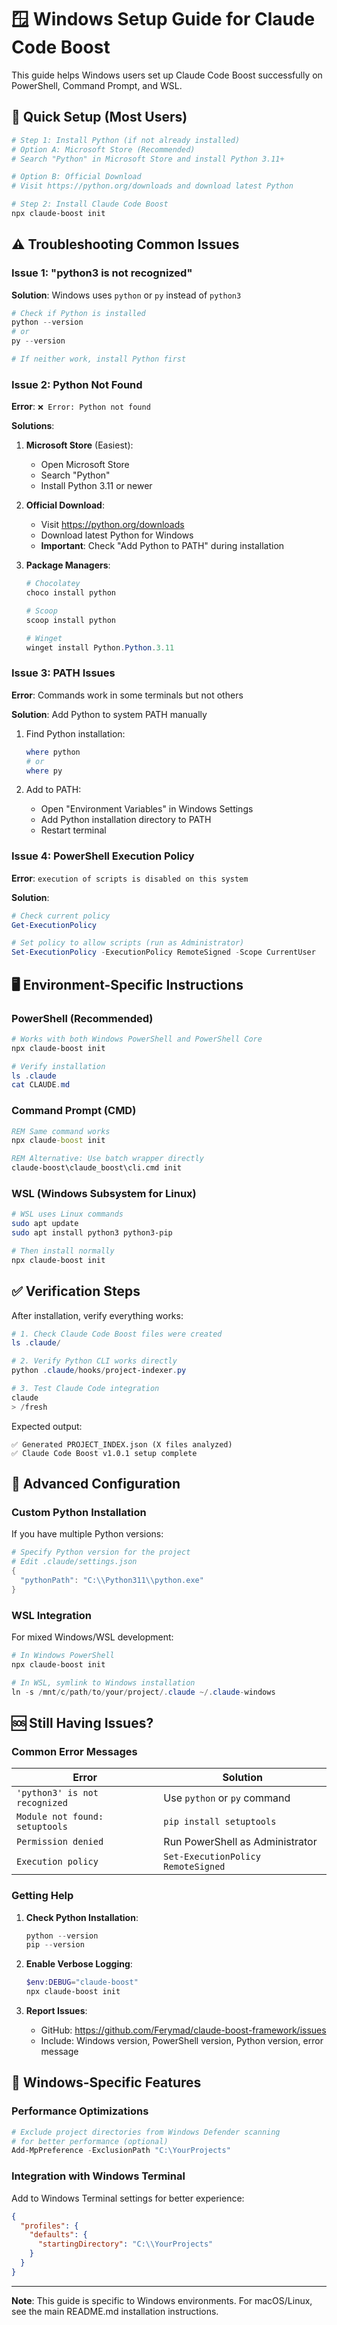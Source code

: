 # 🪟 Windows Setup Guide for Claude Code Boost

This guide helps Windows users set up Claude Code Boost successfully on PowerShell, Command Prompt, and WSL.

## 🚀 Quick Setup (Most Users)

```powershell
# Step 1: Install Python (if not already installed)
# Option A: Microsoft Store (Recommended)
# Search "Python" in Microsoft Store and install Python 3.11+

# Option B: Official Download
# Visit https://python.org/downloads and download latest Python

# Step 2: Install Claude Code Boost
npx claude-boost init
```

## ⚠️ Troubleshooting Common Issues

### Issue 1: "python3 is not recognized"

**Solution**: Windows uses `python` or `py` instead of `python3`

```powershell
# Check if Python is installed
python --version
# or
py --version

# If neither work, install Python first
```

### Issue 2: Python Not Found

**Error**: `❌ Error: Python not found`

**Solutions**:

1. **Microsoft Store** (Easiest):
   - Open Microsoft Store
   - Search "Python"
   - Install Python 3.11 or newer

2. **Official Download**:
   - Visit https://python.org/downloads
   - Download latest Python for Windows
   - **Important**: Check "Add Python to PATH" during installation

3. **Package Managers**:
   ```powershell
   # Chocolatey
   choco install python

   # Scoop
   scoop install python

   # Winget
   winget install Python.Python.3.11
   ```

### Issue 3: PATH Issues

**Error**: Commands work in some terminals but not others

**Solution**: Add Python to system PATH manually

1. Find Python installation:
   ```powershell
   where python
   # or
   where py
   ```

2. Add to PATH:
   - Open "Environment Variables" in Windows Settings
   - Add Python installation directory to PATH
   - Restart terminal

### Issue 4: PowerShell Execution Policy

**Error**: `execution of scripts is disabled on this system`

**Solution**:
```powershell
# Check current policy
Get-ExecutionPolicy

# Set policy to allow scripts (run as Administrator)
Set-ExecutionPolicy -ExecutionPolicy RemoteSigned -Scope CurrentUser
```

## 🖥️ Environment-Specific Instructions

### PowerShell (Recommended)

```powershell
# Works with both Windows PowerShell and PowerShell Core
npx claude-boost init

# Verify installation
ls .claude
cat CLAUDE.md
```

### Command Prompt (CMD)

```cmd
REM Same command works
npx claude-boost init

REM Alternative: Use batch wrapper directly
claude-boost\claude_boost\cli.cmd init
```

### WSL (Windows Subsystem for Linux)

```bash
# WSL uses Linux commands
sudo apt update
sudo apt install python3 python3-pip

# Then install normally
npx claude-boost init
```

## ✅ Verification Steps

After installation, verify everything works:

```powershell
# 1. Check Claude Code Boost files were created
ls .claude/

# 2. Verify Python CLI works directly
python .claude/hooks/project-indexer.py

# 3. Test Claude Code integration
claude
> /fresh
```

Expected output:
```
✅ Generated PROJECT_INDEX.json (X files analyzed)
✅ Claude Code Boost v1.0.1 setup complete
```

## 🔧 Advanced Configuration

### Custom Python Installation

If you have multiple Python versions:

```powershell
# Specify Python version for the project
# Edit .claude/settings.json
{
  "pythonPath": "C:\\Python311\\python.exe"
}
```

### WSL Integration

For mixed Windows/WSL development:

```powershell
# In Windows PowerShell
npx claude-boost init

# In WSL, symlink to Windows installation
ln -s /mnt/c/path/to/your/project/.claude ~/.claude-windows
```

## 🆘 Still Having Issues?

### Common Error Messages

| Error | Solution |
|-------|----------|
| `'python3' is not recognized` | Use `python` or `py` command |
| `Module not found: setuptools` | `pip install setuptools` |
| `Permission denied` | Run PowerShell as Administrator |
| `Execution policy` | `Set-ExecutionPolicy RemoteSigned` |

### Getting Help

1. **Check Python Installation**:
   ```powershell
   python --version
   pip --version
   ```

2. **Enable Verbose Logging**:
   ```powershell
   $env:DEBUG="claude-boost"
   npx claude-boost init
   ```

3. **Report Issues**:
   - GitHub: https://github.com/Ferymad/claude-boost-framework/issues
   - Include: Windows version, PowerShell version, Python version, error message

## 🎯 Windows-Specific Features

### Performance Optimizations

```powershell
# Exclude project directories from Windows Defender scanning
# for better performance (optional)
Add-MpPreference -ExclusionPath "C:\YourProjects"
```

### Integration with Windows Terminal

Add to Windows Terminal settings for better experience:

```json
{
  "profiles": {
    "defaults": {
      "startingDirectory": "C:\\YourProjects"
    }
  }
}
```

---

**Note**: This guide is specific to Windows environments. For macOS/Linux, see the main README.md installation instructions.